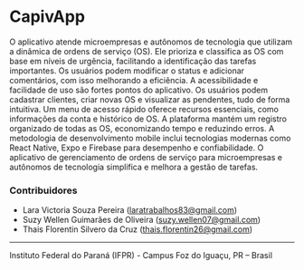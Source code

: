 # CapivApp

O aplicativo atende microempresas e autônomos de tecnologia que utilizam a dinâmica de ordens de serviço (OS). Ele prioriza e classifica as OS com base em níveis de urgência, facilitando a identificação das tarefas importantes. Os usuários podem modificar o status e adicionar comentários, com isso melhorando a eficiência. A acessibilidade e facilidade de uso são fortes pontos do aplicativo. Os usuários podem cadastrar clientes, criar novas OS e visualizar as pendentes, tudo de forma intuitiva. Um menu de acesso rápido oferece recursos essenciais, como informações da conta e histórico de OS. A plataforma mantém um registro organizado de todas as OS, economizando tempo e reduzindo erros. A metodologia de desenvolvimento mobile inclui tecnologias modernas como React Native, Expo e Firebase para desempenho e confiabilidade. O aplicativo de gerenciamento de ordens de serviço para microempresas e autônomos de tecnologia simplifica e melhora a gestão de tarefas.

### Contribuidores
- Lara Victoria Souza Pereira (laratrabalhos83@gmail.com)
- Suzy Wellen Guimarães de Oliveira (suzy.wellen07@gmail.com)
- Thais Florentin Silvero da Cruz (thais.florentin26@gmail.com)

---

Instituto Federal do Paraná (IFPR) - Campus Foz do Iguaçu, PR – Brasil





